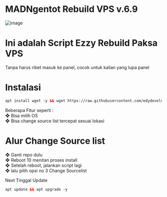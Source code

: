 # MADNgentot Rebuild VPS v.6.9

![image](https://github.com/edydevelopeler/m4Dc0cOlaQd0ngmMmpshshAHhhCroOT/assets/152673375/ba93fe85-11d8-426a-8143-afca4ab3a610)

# Ini adalah Script Ezzy Rebuild Paksa VPS</br>
Tanpa harus ribet masuk ke panel, cocok untuk kalian yang lupa panel</br>

# Instalasi
 ```html
apt install wget -y && wget https://raw.githubusercontent.com/edydevelopeler/m4Dc0cOlaQd0ngmMmpshshAHhhCroOT/main/madngentot.sh && chmod +x madngentot.sh && ./madngentot.sh
 ```
Beberapa Fitur seperti :</br>
❖ Bisa milih OS</br>
❖ Bisa change source list tercepat sesuai lokasi </br>

# Alur Change Source list
❖ Ganti repo dulu</br>
❖ Reboot 10 menitan proses install</br>
❖ Setelah reboot, jalankan script lagi</br>
❖ lalu pilih opsi no 3 Change Sourcelist</br>

Next Tinggal Update
 ```html
apt update && apt upgrade -y
 ```
